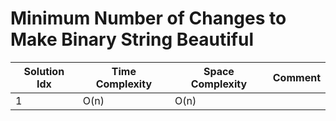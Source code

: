 # Minimum Number of Changes to Make Binary String Beautiful

| Solution Idx | Time Complexity | Space Complexity | Comment |
| ------------ | --------------- | ---------------- | ------- |
| 1            | O(n)            | O(n)             |         |
